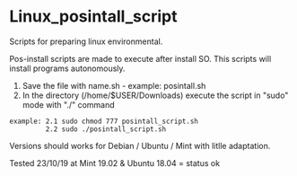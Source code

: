 # Linux_posintall_script
Scripts for preparing linux environmental.

Pos-install scripts are made to execute after install SO.
  This scripts will install programs autonomously.
  
  1. Save the file with name.sh - example: posintall.sh
  2. In the directory (/home/$USER/Downloads) execute the script in "sudo" mode with "./" command
  
    example: 2.1 sudo chmod 777 posintall_script.sh
             2.2 sudo ./posintall_script.sh

  Versions should works for Debian / Ubuntu / Mint with litlle adaptation.
  
  Tested 23/10/19 at Mint 19.02 & Ubuntu 18.04 = status ok
